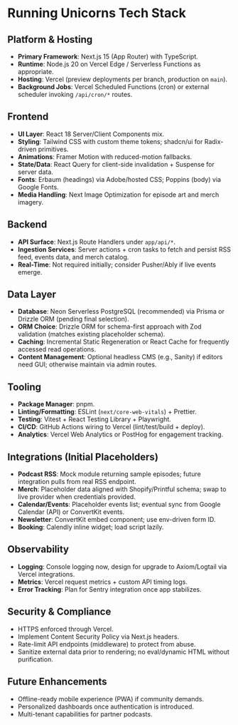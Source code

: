 # Running Unicorns Tech Stack

## Platform & Hosting
- **Primary Framework**: Next.js 15 (App Router) with TypeScript.
- **Runtime**: Node.js 20 on Vercel Edge / Serverless Functions as appropriate.
- **Hosting**: Vercel (preview deployments per branch, production on `main`).
- **Background Jobs**: Vercel Scheduled Functions (cron) or external scheduler invoking `/api/cron/*` routes.

## Frontend
- **UI Layer**: React 18 Server/Client Components mix.
- **Styling**: Tailwind CSS with custom theme tokens; shadcn/ui for Radix-driven primitives.
- **Animations**: Framer Motion with reduced-motion fallbacks.
- **State/Data**: React Query for client-side invalidation + Suspense for server data.
- **Fonts**: Erbaum (headings) via Adobe/hosted CSS; Poppins (body) via Google Fonts.
- **Media Handling**: Next Image Optimization for episode art and merch imagery.

## Backend
- **API Surface**: Next.js Route Handlers under `app/api/*`.
- **Ingestion Services**: Server actions + cron tasks to fetch and persist RSS feed, events data, and merch catalog.
- **Real-Time**: Not required initially; consider Pusher/Ably if live events emerge.

## Data Layer
- **Database**: Neon Serverless PostgreSQL (recommended) via Prisma or Drizzle ORM (pending final selection).
- **ORM Choice**: Drizzle ORM for schema-first approach with Zod validation (matches existing placeholder schema).
- **Caching**: Incremental Static Regeneration or React Cache for frequently accessed read operations.
- **Content Management**: Optional headless CMS (e.g., Sanity) if editors need GUI; otherwise maintain via admin routes.

## Tooling
- **Package Manager**: pnpm.
- **Linting/Formatting**: ESLint (`next/core-web-vitals`) + Prettier.
- **Testing**: Vitest + React Testing Library + Playwright.
- **CI/CD**: GitHub Actions wiring to Vercel (lint/test/build + deploy).
- **Analytics**: Vercel Web Analytics or PostHog for engagement tracking.

## Integrations (Initial Placeholders)
- **Podcast RSS**: Mock module returning sample episodes; future integration pulls from real RSS endpoint.
- **Merch**: Placeholder data aligned with Shopify/Printful schema; swap to live provider when credentials provided.
- **Calendar/Events**: Placeholder events list; eventual sync from Google Calendar (API) or ConvertKit events.
- **Newsletter**: ConvertKit embed component; use env-driven form ID.
- **Booking**: Calendly inline widget; load script lazily.

## Observability
- **Logging**: Console logging now, design for upgrade to Axiom/Logtail via Vercel integrations.
- **Metrics**: Vercel request metrics + custom API timing logs.
- **Error Tracking**: Plan for Sentry integration once app stabilizes.

## Security & Compliance
- HTTPS enforced through Vercel.
- Implement Content Security Policy via Next.js headers.
- Rate-limit API endpoints (middleware) to protect from abuse.
- Sanitize external data prior to rendering; no eval/dynamic HTML without purification.

## Future Enhancements
- Offline-ready mobile experience (PWA) if community demands.
- Personalized dashboards once authentication is introduced.
- Multi-tenant capabilities for partner podcasts.
